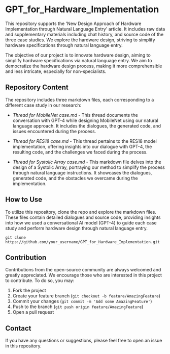 # GPT_for_Hardware_Implementation
This repository supports the 'New Design Approach of Hardware Implementation through Natural Language Entry' article. It includes raw data and supplementary materials including chat history, and source code of the three case studies. We explore the hardware design, striving to simplify hardware specifications through natural language entry. 

The objective of our project is to innovate hardware design, aiming to simplify hardware specifications via natural language entry. We aim to democratize the hardware design process, making it more comprehensible and less intricate, especially for non-specialists.

## Repository Content
The repository includes three markdown files, each corresponding to a different case study in our research:

- _Thread for MobileNet case.md_ - This thread documents the conversation with GPT-4 while designing MobileNet using our natural language approach. It includes the dialogues, the generated code, and issues encountered during the process.

- _Thread for RES18 case.md_ - This thread pertains to the RES18 model implementation, offering insights into our dialogue with GPT-4, the resulting code, and the challenges we faced during the process.

- _Thread for Systolic Array case.md_ - This markdown file delves into the design of a Systolic Array, portraying our method to simplify the process through natural language instructions. It showcases the dialogues, generated code, and the obstacles we overcame during the implementation.

## How to Use
To utilize this repository, clone the repo and explore the markdown files. These files contain detailed dialogues and source code, providing insights into how we used a conversational AI model (GPT-4) to guide each case study and perform hardware design through natural language entry.
```
git clone https://github.com/your_username/GPT_for_Hardware_Implementation.git
```

## Contribution
Contributions from the open-source community are always welcomed and greatly appreciated. We encourage those who are interested in this project to contribute. To do so, you may:
1.  Fork the project
2.  Create your feature branch (`git checkout -b feature/AmazingFeature`)
3.  Commit your changes (`git commit -m 'Add some AmazingFeature'`)
4.  Push to the branch (`git push origin feature/AmazingFeature`)
5.  Open a pull request

## Contact
If you have any questions or suggestions, please feel free to open an issue in this repository.
